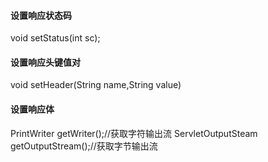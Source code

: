 #### 设置响应状态码
void setStatus(int sc);
#### 设置响应头键值对
void setHeader(String name,String value)
#### 设置响应体
PrintWriter getWriter();//获取字符输出流
ServletOutputSteam getOutputStream();//获取字节输出流

